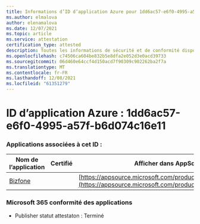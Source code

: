 ```yaml
---
title: Informations d’ID d’application Azure pour 1dd6ac57-e6f0-4995-a57f-b6d074c16e11
ms.author: elmalova
author: elenamalova
ms.date: 12/07/2021
ms.topic: article
ms.service: attestation
certification_type: attested
description: Toutes les informations de sécurité et de conformité disponibles pour 1dd6ac57-e6f0-4995-a57f-b6d074c16e11.
ms.openlocfilehash: c74506ca604be832b5e8dfa2e052d3e0acd39733
ms.sourcegitcommit: 06d460e64ccf4d150acd7f90309c902262ba2f7a
ms.translationtype: MT
ms.contentlocale: fr-FR
ms.lasthandoff: 12/08/2021
ms.locfileid: "61351279"
---
```

# <a name="azure-app-id-1dd6ac57-e6f0-4995-a57f-b6d074c16e11"></a>ID d’application Azure : 1dd6ac57-e6f0-4995-a57f-b6d074c16e11


### <a name="apps-associated-with-this-id"></a>Applications associées à cet ID :
| **Nom de l’application** | **Certifié** | **Afficher dans AppSource** |
|--------------|---------------|-----------------------|
| [Bizfone](https://docs.microsoft.com/microsoft-365-app-certification/forward/WA200000874) |  | [https://appsource.microsoft.com/product/office/WA200000874](https://appsource.microsoft.com/product/office/WA200000874) |

### <a name="microsoft-365-app-compliance-status"></a>Microsoft 365 conformité des applications
- Publisher statut attestaton : Terminé
